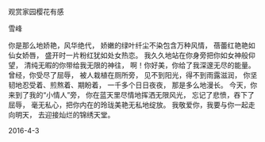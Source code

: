 观赏家园樱花有感

雪峰


你是那么地娇艳，风华绝代，
娇嫩的绿叶纤尘不染包含万种风情，
蓓蕾红艳艳如仙女娇唇，
盛开时一片粉红犹如处女热恋。
我久久地站在你身旁把你如女神般仰望，
清纯无暇的你带给我无限的神往，
啊！你好美，你给了我深邃无尽的能量。
曾经，你受尽了屈辱，
被人栽植在厕所旁，
见不到阳光，得不到雨露滋润，
你坚韧地忍受着、煎熬着、期盼着，
一千多个日日夜夜，
那是多么地漫长。
今天，你来到了我的“小情人”旁，
你在蓝天里尽情地挥洒无限风光，
忘记了悲愤，吞下了屈辱，
毫无私心，把你内在的玲珑美艳无私地绽放。
我敬爱你，我要与你一起走向明天，
去迎接灿烂的锦绣天堂。

2016-4-3




